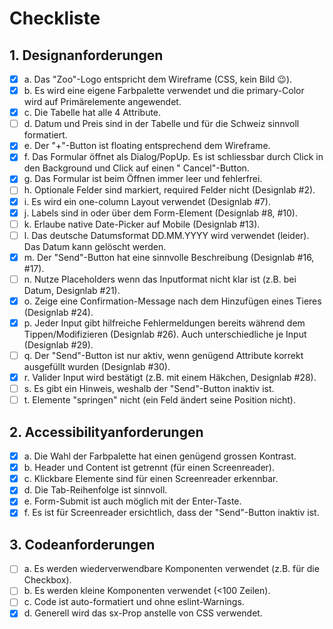 # Checkliste

## 1. Designanforderungen

- [x] a. Das "Zoo"-Logo entspricht dem Wireframe (CSS, kein Bild 😉).
- [x] b. Es wird eine eigene Farbpalette verwendet und die primary-Color wird auf Primärelemente angewendet.
- [x] c. Die Tabelle hat alle 4 Attribute.
- [ ] d. Datum und Preis sind in der Tabelle und für die Schweiz sinnvoll formatiert.
- [x] e. Der "+"-Button ist floating entsprechend dem Wireframe.
- [x] f. Das Formular öffnet als Dialog/PopUp. Es ist schliessbar durch Click in den Background und Click auf einen "
  Cancel"-Button.
- [x] g. Das Formular ist beim Öffnen immer leer und fehlerfrei.
- [ ] h. Optionale Felder sind markiert, required Felder nicht (Designlab #2).
- [x] i. Es wird ein one-column Layout verwendet (Designlab #7).
- [x] j. Labels sind in oder über dem Form-Element (Designlab #8, #10).
- [ ] k. Erlaube native Date-Picker auf Mobile (Designlab #13).
- [ ] l. Das deutsche Datumsformat DD.MM.YYYY wird verwendet (leider). Das Datum kann gelöscht werden.
- [x] m. Der "Send"-Button hat eine sinnvolle Beschreibung (Designlab #16, #17).
- [ ] n. Nutze Placeholders wenn das Inputformat nicht klar ist (z.B. bei Datum, Designlab #21).
- [x] o. Zeige eine Confirmation-Message nach dem Hinzufügen eines Tieres (Designlab #24).
- [x] p. Jeder Input gibt hilfreiche Fehlermeldungen bereits während dem Tippen/Modifizieren (Designlab #26). Auch
  unterschiedliche je Input (Designlab #29).
- [ ] q. Der "Send"-Button ist nur aktiv, wenn genügend Attribute korrekt ausgefüllt wurden (Designlab #30).
- [x] r. Valider Input wird bestätigt (z.B. mit einem Häkchen, Designlab #28).
- [ ] s. Es gibt ein Hinweis, weshalb der "Send"-Button inaktiv ist.
- [ ] t. Elemente "springen" nicht (ein Feld ändert seine Position nicht).

## 2. Accessibilityanforderungen

- [x] a. Die Wahl der Farbpalette hat einen genügend grossen Kontrast.
- [x] b. Header und Content ist getrennt (für einen Screenreader).
- [x] c. Klickbare Elemente sind für einen Screenreader erkennbar.
- [x] d. Die Tab-Reihenfolge ist sinnvoll.
- [x] e. Form-Submit ist auch möglich mit der Enter-Taste.
- [x] f. Es ist für Screenreader ersichtlich, dass der "Send"-Button inaktiv ist.

## 3. Codeanforderungen

- [ ] a. Es werden wiederverwendbare Komponenten verwendet (z.B. für die Checkbox).
- [ ] b. Es werden kleine Komponenten verwendet (<100 Zeilen).
- [ ] c. Code ist auto-formatiert und ohne eslint-Warnings.
- [x] d. Generell wird das sx-Prop anstelle von CSS verwendet.
